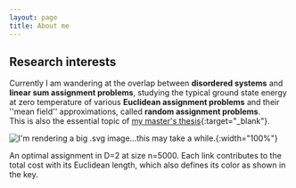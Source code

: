 ```yaml
---
layout: page
title: About me
---
```




## Research interests


Currently I am wandering at the overlap between **disordered systems** and **linear sum assignment problems**, studying the typical ground state energy at zero temperature of various **Euclidean assignment problems** and their ''mean field'' approximations, called **random assignment problems**.  
This is also the essential topic of [my master's thesis](downloads/masterthesis.pdf){:target="_blank"}.  


![I'm rendering a big .svg image...this may take a while.](assets/size50002d.svg){:width="100%"}

<p class="message"><i class="fa fa-info-circle fa-fw" aria-hidden="true"></i>An optimal assignment in D=2 at size n=5000. Each link contributes to the total cost with its Euclidean length, which also defines its color as shown in the key.</p>
